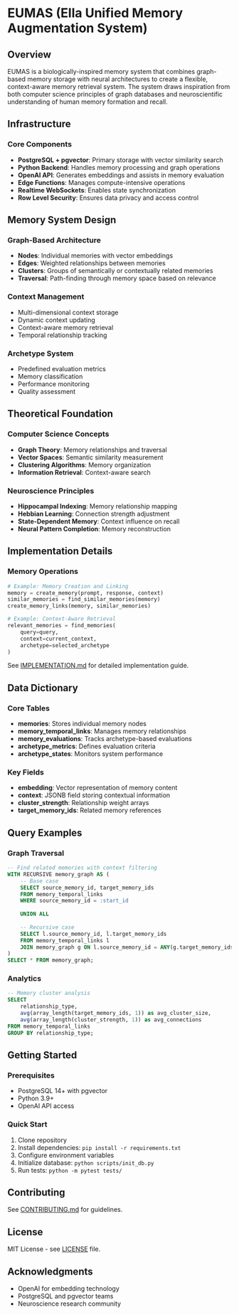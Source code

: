 # EUMAS (Ella Unified Memory Augmentation System)

## Overview
EUMAS is a biologically-inspired memory system that combines graph-based memory storage with neural architectures to create a flexible, context-aware memory retrieval system. The system draws inspiration from both computer science principles of graph databases and neuroscientific understanding of human memory formation and recall.

## Infrastructure

### Core Components
- **PostgreSQL + pgvector**: Primary storage with vector similarity search
- **Python Backend**: Handles memory processing and graph operations
- **OpenAI API**: Generates embeddings and assists in memory evaluation
- **Edge Functions**: Manages compute-intensive operations
- **Realtime WebSockets**: Enables state synchronization
- **Row Level Security**: Ensures data privacy and access control

## Memory System Design

### Graph-Based Architecture
- **Nodes**: Individual memories with vector embeddings
- **Edges**: Weighted relationships between memories
- **Clusters**: Groups of semantically or contextually related memories
- **Traversal**: Path-finding through memory space based on relevance

### Context Management
- Multi-dimensional context storage
- Dynamic context updating
- Context-aware memory retrieval
- Temporal relationship tracking

### Archetype System
- Predefined evaluation metrics
- Memory classification
- Performance monitoring
- Quality assessment

## Theoretical Foundation

### Computer Science Concepts
- **Graph Theory**: Memory relationships and traversal
- **Vector Spaces**: Semantic similarity measurement
- **Clustering Algorithms**: Memory organization
- **Information Retrieval**: Context-aware search

### Neuroscience Principles
- **Hippocampal Indexing**: Memory relationship mapping
- **Hebbian Learning**: Connection strength adjustment
- **State-Dependent Memory**: Context influence on recall
- **Neural Pattern Completion**: Memory reconstruction

## Implementation Details

### Memory Operations
```python
# Example: Memory Creation and Linking
memory = create_memory(prompt, response, context)
similar_memories = find_similar_memories(memory)
create_memory_links(memory, similar_memories)

# Example: Context-Aware Retrieval
relevant_memories = find_memories(
    query=query,
    context=current_context,
    archetype=selected_archetype
)
```

See [IMPLEMENTATION.md](IMPLEMENTATION.md) for detailed implementation guide.

## Data Dictionary

### Core Tables
- **memories**: Stores individual memory nodes
- **memory_temporal_links**: Manages memory relationships
- **memory_evaluations**: Tracks archetype-based evaluations
- **archetype_metrics**: Defines evaluation criteria
- **archetype_states**: Monitors system performance

### Key Fields
- **embedding**: Vector representation of memory content
- **context**: JSONB field storing contextual information
- **cluster_strength**: Relationship weight arrays
- **target_memory_ids**: Related memory references

## Query Examples

### Graph Traversal
```sql
-- Find related memories with context filtering
WITH RECURSIVE memory_graph AS (
    -- Base case
    SELECT source_memory_id, target_memory_ids
    FROM memory_temporal_links
    WHERE source_memory_id = :start_id
    
    UNION ALL
    
    -- Recursive case
    SELECT l.source_memory_id, l.target_memory_ids
    FROM memory_temporal_links l
    JOIN memory_graph g ON l.source_memory_id = ANY(g.target_memory_ids)
)
SELECT * FROM memory_graph;
```

### Analytics
```sql
-- Memory cluster analysis
SELECT 
    relationship_type,
    avg(array_length(target_memory_ids, 1)) as avg_cluster_size,
    avg(array_length(cluster_strength, 1)) as avg_connections
FROM memory_temporal_links
GROUP BY relationship_type;
```

## Getting Started

### Prerequisites
- PostgreSQL 14+ with pgvector
- Python 3.9+
- OpenAI API access

### Quick Start
1. Clone repository
2. Install dependencies: `pip install -r requirements.txt`
3. Configure environment variables
4. Initialize database: `python scripts/init_db.py`
5. Run tests: `python -m pytest tests/`

## Contributing
See [CONTRIBUTING.md](CONTRIBUTING.md) for guidelines.

## License
MIT License - see [LICENSE](LICENSE) file.

## Acknowledgments
- OpenAI for embedding technology
- PostgreSQL and pgvector teams
- Neuroscience research community
